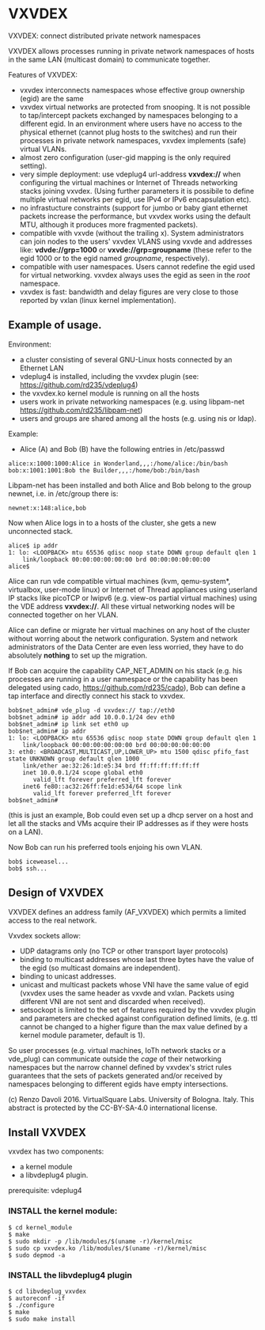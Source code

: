 # VXVDEX

VXVDEX: connect distributed private network namespaces

VXVDEX allows processes running in private network namespaces of hosts in the same LAN (multicast domain) to communicate together.

Features of VXVDEX:
- vxvdex interconnects namespaces whose effective group ownership (egid) are the same
- vxvdex virtual networks are protected from snooping. It is not possible to
tap/intercept packets exchanged by namespaces belonging to a different egid.
In an environment where users have no access to the physical ethernet (cannot plug hosts
to the switches) and run their processes in private network namespaces, vxvdex implements
(safe) virtual VLANs.
- almost zero configuration (user-gid mapping is the only required setting).
- very simple deployment: use vdeplug4 url-address **vxvdex://** when configuring the virtual
machines or Internet of Threads networking stacks joining vxvdex.
(Using further parameters it is possibile to define multiple virtual networks per egid,
use IPv4 or IPv6 encapsulation etc).
- no infrastucture constraints (support for jumbo or
baby giant ethernet packets increase the performance, but vxvdex works using the default MTU, 
although it produces more fragmented packets).
- compatible with vxvde (without the trailing x). 
System administrators can join nodes to the users' vxvdex VLANS using
vxvde and addresses like: **vdvde://grp=1000** or **vxvde://grp=groupname** (these 
refer to the egid 1000 or to the egid named *groupname*, respectively).
- compatible with user namespaces. Users cannot redefine the egid used for virtual networking. 
vxvdex always uses the egid as seen in the *root* namespace.
- vxvdex is fast: bandwidth and delay figures are very close to those reported by vxlan 
(linux kernel implementation).

## Example of usage.

Environment:
- a cluster consisting of several GNU-Linux hosts connected by an Ethernet LAN
- vdeplug4 is installed, including the vxvdex plugin
(see: https://github.com/rd235/vdeplug4)
- the vxvdex.ko kernel module is running on all the hosts
- users work in private networking namespaces (e.g. using libpam-net
		https://github.com/rd235/libpam-net)
- users and groups are shared among all the hosts (e.g. using nis or ldap).

Example:
- Alice (A) and Bob (B) have the following entries in /etc/passwd
```
alice:x:1000:1000:Alice in Wonderland,,,:/home/alice:/bin/bash
bob:x:1001:1001:Bob the Builder,,,:/home/bob:/bin/bash
```

Libpam-net has been installed and both Alice and Bob belong to the group newnet, i.e. in /etc/group there is:
```
newnet:x:148:alice,bob
```

Now when Alice logs in to a hosts of the cluster, she gets a new unconnected stack.
```
alice$ ip addr
1: lo: <LOOPBACK> mtu 65536 qdisc noop state DOWN group default qlen 1
    link/loopback 00:00:00:00:00:00 brd 00:00:00:00:00:00
alice$
```

Alice can run vde compatible virtual machines (kvm, qemu-system\*, virtualbox,
user-mode linux) or Internet of Thread appliances using userland IP stacks
like picoTCP or lwipv6 (e.g. view-os partial virtual machines) using the VDE address **vxvdex://**.
All these virtual networking nodes will be connected together on her VLAN.

Alice can define or migrate her virtual machines on any host of the cluster without worring about the network configuration.
System and network administrators of the Data Center are even less worried, they have to do absolutely **nothing**
to set up the migration.

If Bob can acquire the capability CAP\_NET\_ADMIN on his stack (e.g. his processes are running
		in a user namespace or the capability has been delegated using cado, https://github.com/rd235/cado),
Bob can define a tap interface and directly connect his stack to vxvdex.
```
bob$net_admin# vde_plug -d vxvdex:// tap://eth0
bob$net_admin# ip addr add 10.0.0.1/24 dev eth0
bob$net_admin# ip link set eth0 up
bob$net_admin# ip addr
1: lo: <LOOPBACK> mtu 65536 qdisc noop state DOWN group default qlen 1
    link/loopback 00:00:00:00:00:00 brd 00:00:00:00:00:00
3: eth0: <BROADCAST,MULTICAST,UP,LOWER_UP> mtu 1500 qdisc pfifo_fast state UNKNOWN group default qlen 1000
    link/ether ae:32:26:1d:e5:34 brd ff:ff:ff:ff:ff:ff
    inet 10.0.0.1/24 scope global eth0
       valid_lft forever preferred_lft forever
    inet6 fe80::ac32:26ff:fe1d:e534/64 scope link 
       valid_lft forever preferred_lft forever
bob$net_admin#
```
(this is just an example, Bob could even set up a dhcp server on a host and let all the stacks and VMs
 acquire their IP addresses as if they were hosts on a LAN).

Now Bob can run his preferred tools enjoing his own VLAN.
```
bob$ iceweasel...
bob$ ssh...
```

## Design of VXVDEX

VXVDEX defines an address family (AF\_VXVDEX) which permits a limited access to the real network.

Vxvdex sockets allow:
- UDP datagrams only (no TCP or other transport layer protocols)
- binding to multicast addresses whose last three bytes have the value of the egid (so multicast domains are independent).
- binding to unicast addresses.
- unicast and multicast packets whose VNI have the same value of egid (vxvdex uses the same header as vxvde and vxlan. 
		Packets using different VNI are not sent and discarded when received).
- setsockopt is limited to the set of features required by the vxvdex plugin and parameters are checked against configuration defined limits,
(e.g. ttl cannot be changed to a higher figure than the max value defined by a kernel module parameter, default is 1).

So user processes (e.g. virtual machines, IoTh network stacks or a vde\_plug) can communicate outside the *cage* of
their networking namespaces but the narrow channel defined by vxvdex's strict rules guarantees that the 
sets of packets generated and/or received by namespaces belonging to different egids have empty intersections.

(c) Renzo Davoli 2016. VirtualSquare Labs. University of Bologna. Italy.
This abstract is protected by the CC-BY-SA-4.0 international license.

## Install VXVDEX

vxvdex has two components:
* a kernel module
* a libvdeplug4 plugin.

prerequisite: vdeplug4

### INSTALL the kernel module:
```
$ cd kernel_module
$ make
$ sudo mkdir -p /lib/modules/$(uname -r)/kernel/misc
$ sudo cp vxvdex.ko /lib/modules/$(uname -r)/kernel/misc
$ sudo depmod -a
```
### INSTALL the libvdeplug4 plugin
```
$ cd libvdeplug_vxvdex
$ autoreconf -if
$ ./configure
$ make
$ sudo make install
```
